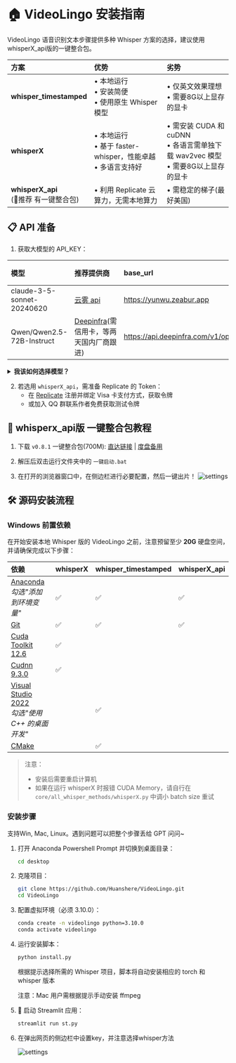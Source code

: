 # 🏠 VideoLingo 安装指南

VideoLingo 语音识别文本步骤提供多种 Whisper 方案的选择，建议使用whisperX_api版的一键整合包。

| 方案 | 优势 | 劣势 |
|:-----|:-----|:-----|
| **whisper_timestamped** | • 本地运行<br>• 安装简便<br>• 使用原生 Whisper 模型 | • 仅英文效果理想<br>• 需要8G以上显存的显卡 |
| **whisperX**  | • 本地运行<br>• 基于 faster-whisper，性能卓越<br>• 多语言支持好 | • 需安装 CUDA 和 cuDNN<br>• 各语言需单独下载 wav2vec 模型<br>• 需要8G以上显存的显卡 |
| **whisperX_api** <br> (🌟推荐 有一键整合包) | • 利用 Replicate 云算力，无需本地算力 | • 需稳定的梯子(最好美国) |

## 📋 API 准备

1. 获取大模型的 API_KEY：

| 模型 | 推荐提供商 | base_url | 价格 | 效果 |
|:-----|:---------|:---------|:-----|:---------|
| claude-3-5-sonnet-20240620 | [ 云雾 api](https://yunwu.zeabur.app/register?aff=TXMB) | https://yunwu.zeabur.app | ￥15 / 1M | 🤩 |
| Qwen/Qwen2.5-72B-Instruct | [Deepinfra](https://deepinfra.com/api-key)(需信用卡，等两天国内厂商跟进) | https://api.deepinfra.com/v1/openai | ￥3 / 1M | 😲 |

<details>
<summary><strong>我该如何选择模型？</strong></summary>
<p>默认使用Qwen2.5,  1h 视频翻译花费约 ￥2，Claude 3.5 效果更好，但价格更贵。</p>
</details>

2. 若选用 `whisperX_api`，需准备 Replicate 的 Token：
   - 在 [Replicate](https://replicate.com/account/api-tokens) 注册并绑定 Visa 卡支付方式，获取令牌
   - 或加入 QQ 群联系作者免费获取测试令牌

## 💾  whisperx_api版 一键整合包教程

1. 下载 `v0.8.1` 一键整合包(700M): [直达链接](https://vip.123pan.cn/1817874751/8078280) | [度盘备用](https://pan.baidu.com/s/1H_3PthZ3R3NsjS0vrymimg?pwd=ra64)

2. 解压后双击运行文件夹中的 `一键启动.bat`

3. 在打开的浏览器窗口中，在侧边栏进行必要配置，然后一键出片！
  ![settings](https://github.com/user-attachments/assets/3d99cf63-ab89-404c-ae61-5a8a3b27d840)

## 🛠️ 源码安装流程

### Windows 前置依赖

在开始安装本地 Whisper 版的 VideoLingo 之前，注意预留至少 **20G** 硬盘空间，并请确保完成以下步骤：

| 依赖 | whisperX | whisper_timestamped | whisperX_api |
|:-----|:--------------|:-------------------------|:-------------------|
| [Anaconda](https://www.anaconda.com/download/success)<br>*勾选"添加到环境变量"* | ✅ | ✅ | ✅ |
| [Git](https://git-scm.com/download/win) | ✅ | ✅ | ✅ |
| [Cuda Toolkit 12.6](https://developer.download.nvidia.com/compute/cuda/12.6.0/local_installers/cuda_12.6.0_560.76_windows.exe) | ✅ | | |
| [Cudnn 9.3.0](https://developer.download.nvidia.com/compute/cudnn/9.3.0/local_installers/cudnn_9.3.0_windows.exe) | ✅ | | |
| [Visual Studio 2022](https://visualstudio.microsoft.com/zh-hans/thank-you-downloading-visual-studio/?sku=Community&channel=Release&version=VS2022&source=VSLandingPage&cid=2030&passive=false)<br>*勾选"使用 C++ 的桌面开发"* | | ✅ | |
| [CMake](https://github.com/Kitware/CMake/releases/download/v3.30.2/cmake-3.30.2-windows-x86_64.msi) | | ✅ | |

> 注意：
> - 安装后需要重启计算机
> - 如果在运行 whisperX 时报错 CUDA Memory，请自行在 `core/all_whisper_methods/whisperX.py` 中调小 batch size 重试

### 安装步骤
支持Win, Mac, Linux。遇到问题可以把整个步骤丢给 GPT 问问~
1. 打开 Anaconda Powershell Prompt 并切换到桌面目录：
   ```bash
   cd desktop
   ```

2. 克隆项目：
   ```bash
   git clone https://github.com/Huanshere/VideoLingo.git
   cd VideoLingo
   ```

3. 配置虚拟环境（必须 3.10.0）：
   ```bash
   conda create -n videolingo python=3.10.0
   conda activate videolingo
   ```

4. 运行安装脚本：
   ```bash
   python install.py
   ```
   根据提示选择所需的 Whisper 项目，脚本将自动安装相应的 torch 和 whisper 版本

   注意：Mac 用户需根据提示手动安装 ffmpeg

5. 🎉 启动 Streamlit 应用：
   ```bash
   streamlit run st.py
   ```

6. 在弹出网页的侧边栏中设置key，并注意选择whisper方法

   ![settings](https://github.com/user-attachments/assets/3d99cf63-ab89-404c-ae61-5a8a3b27d840)